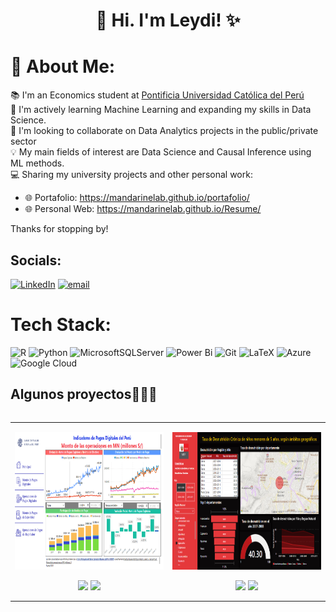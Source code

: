 <h1 align="center">👋 Hi. I'm Leydi!  ✨ </h1> 

<p align="center">

# 💫 About Me:

📚  I'm an Economics student at [Pontificia Universidad Católica del Perú](https://www.pucp.edu.pe/)<br>
🌱 I'm actively learning Machine Learning and expanding my skills in Data Science.<br>
🤝 I'm looking to collaborate on Data Analytics projects in the public/private sector<br>
💡 My main fields of interest are Data Science and Causal Inference using ML methods.<br>
💻  Sharing my university projects and other personal work:<br>
- 🌐 Portafolio: https://mandarinelab.github.io/portafolio/<br>
- 🌐 Personal Web: https://mandarinelab.github.io/Resume/ <br> 

Thanks for stopping by!

## Socials:
[![LinkedIn](https://img.shields.io/badge/LinkedIn-%230077B5.svg?logo=linkedin&logoColor=white)](https://linkedin.com/in/https://www.linkedin.com/in/leydi-conzuelo-chipana-cangana-1b8202326/) [![email](https://img.shields.io/badge/Email-D14836?logo=gmail&logoColor=white)](mailto:chipana.l@pucp.edu.pe) 


# Tech Stack:
![R](https://img.shields.io/badge/r-%23276DC3.svg?style=for-the-badge&logo=r&logoColor=white) ![Python](https://img.shields.io/badge/python-3670A0?style=for-the-badge&logo=python&logoColor=ffdd54) ![MicrosoftSQLServer](https://img.shields.io/badge/Microsoft%20SQL%20Server-CC2927?style=for-the-badge&logo=microsoft%20sql%20server&logoColor=white) ![Power Bi](https://img.shields.io/badge/power_bi-F2C811?style=for-the-badge&logo=powerbi&logoColor=black) ![Git](https://img.shields.io/badge/git-%23F05033.svg?style=for-the-badge&logo=git&logoColor=white) ![LaTeX](https://img.shields.io/badge/latex-%23008080.svg?style=for-the-badge&logo=latex&logoColor=white) ![Azure](https://img.shields.io/badge/azure-%230072C6.svg?style=for-the-badge&logo=microsoftazure&logoColor=white) ![Google Cloud](https://img.shields.io/badge/GoogleCloud-%234285F4.svg?style=for-the-badge&logo=google-cloud&logoColor=white)

<!-- Proudly created with GPRM ( https://gprm.itsvg.in ) -->
<!-------------------------->
<div id="proyectos">
<h2 >Algunos proyectos👨🏻‍💻</h2>

<table align="left" >
  
  <tr border="none">
    <td width="25%" align="center">
      <p align="center">
       <a href="https://app.powerbi.com/view?r=eyJrIjoiYTkxODQ1YjEtZTRlZi00OTk2LThiNzgtMzYzNmRjOWQzZmIzIiwidCI6ImQwMGQ4MDc3LTkwMjEtNDc1YS1iMzE3LTQ3M2U5YjcyN2UwYiIsImMiOjR9&pageName=b6875c9603e00d7bc70e" title="Go to Source">
          <img align="center" width=100% height="220" src="https://github.com/MandarineLab/digital-payment-system-BCRP/blob/main/Pagos_Digitales_BCRP/capture.PNG" alt="IMAGEN" /></a>
        </p>
      <p align="center">
        <a href="https://github.com/MandarineLab/digital-payment-system-BCRP/tree/main" target="blank"><img align="center" src="https://img.shields.io/badge/GitHub-100000?style=for-the-badge&logo=github&logoColor=white" /></a>
        <a href="https://www.linkedin.com/in/leydi-conzuelo-chipana-cangana-1b8202326/" target="blank"><img align="center" src="https://img.shields.io/badge/LinkedIn-0077B5?style=for-the-badge&logo=linkedin&logoColor=white"/></a>
      </p> 
    </td>
    <td width="25%" align="center">
      <p align="center">
       <a href="https://app.powerbi.com/view?r=eyJrIjoiOWQ3Njg4ZWYtZTI4Mi00NDg0LTk1ZDMtNDQwNDhhMTQzNjQ1IiwidCI6ImQwMGQ4MDc3LTkwMjEtNDc1YS1iMzE3LTQ3M2U5YjcyN2UwYiIsImMiOjR9" title="Go to Source">
          <img align="center" width=100% height="220" src="https://github.com/MandarineLab/Chronic_child_malnutrition_rate/blob/main/Elements/Dashboard.png" alt="IMAGEN" /></a>
        </p>
      <p align="center">
        <a href="https://github.com/MandarineLab/Chronic_child_malnutrition_rate" target="blank"><img align="center" src="https://img.shields.io/badge/GitHub-100000?style=for-the-badge&logo=github&logoColor=white" /></a>
        <a href="https://www.linkedin.com/in/leydi-conzuelo-chipana-cangana-1b8202326/" target="blank"><img align="center" src="https://img.shields.io/badge/LinkedIn-0077B5?style=for-the-badge&logo=linkedin&logoColor=white"/></a>
      </p> 
    </td>

<!-- Proudly created with GPRM ( https://gprm.itsvg.in ) --><!--
**MandarineLab/MandarineLab** is a ✨ _special_ ✨ repository because its `README.md` (this file) appears on your GitHub profile.



